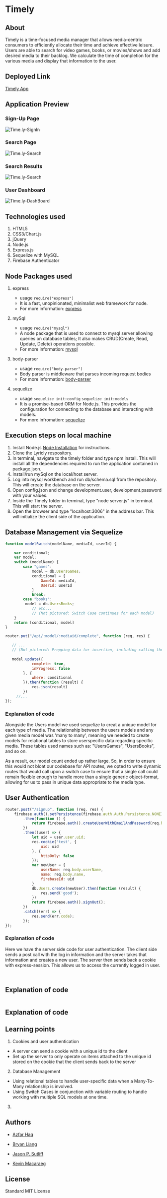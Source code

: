 # Timely

## About
Timely is a time-focused media manager that allows media-centric consumers to 
efficiently allocate their time and achieve effective leisure. Users are able to 
search for video games, books, or movies/shows and add desired media to their 
backlog. We calculate the time of completion for the various media and display 
that information to the user. 


## Deployed Link
[Timely App](https://timelymanager.herokuapp.com/)

## Application Preview

### Sign-Up Page
![Time.ly-SignIn](https://raw.githubusercontent.com/liangbryan2/timely/readme/public/img/signup.PNG)

### Search Page
![Time.ly-Search](https://raw.githubusercontent.com/liangbryan2/timely/readme/public/img/search.png)

### Search Results
![Time.ly-Search](https://raw.githubusercontent.com/liangbryan2/timely/readme/public/img/searchresults.png)

### User Dashboard
![Time.ly-DashBoard](https://raw.githubusercontent.com/liangbryan2/timely/readme/public/img/fullpage.png)

## Technologies used
1. HTML5
2. CSS3/Chart.js
3. jQuery
4. Node.js
5. Express.js
6. Sequelize with MySQL
7. Firebase Authenticator 

## Node Packages used
1. express
    * usage
    ```require("express")```
    * It is a fast, unopinionated, minimalist web framework for node.
    * For more information: [express](https://expressjs.com)

2. mySql
    * usage
    ```require("mysql")```
    * A node package that is used to connect to mysql server allowing queries on database tables; It also makes CRUD(Create, Read, Update, Delete) operations possible.
    * For more information: [mysql](https://www.npmjs.com/package/mysql)

3. body-parser
    * usage
    ```require("body-parser")```
    * Body parser is middleware that parses incoming request bodies
    * For more information: [body-parser](https://www.npmjs.com/package/body-parser)

4. sequelize
    * usage
    ```sequelize init:config```
    ```sequelize init:models```
    * It is a promise-based ORM for Node.js. This provides the configuration for 
    connecting to the database and interacting with models.
    * For more infromation: [sequelize](http://docs.sequelizejs.com)

## Execution steps on local machine
1. Install Node.js [Node Installation](http://blog.teamtreehouse.com/install-node-js-npm-mac) for instructions.
2. Clone the Lyricly respository.
3. In terminal, navigate to the timely folder and type npm install. This will 
install all the dependencies required to run the application contained in package.json.
4. Install/run mySql on the local/host server. 
5. Log into mysql workbench and run db/schema.sql from the repository. This will 
create the database on the server.
6. Open config.json and change development.user, development.password with your values.
7. Inside the Timely folder in terminal, type "node server.js" in terminal. This 
will start the server.
8. Open the browser and type "localhost:3006" in the address bar. This will initialize the 
client side of the application.

## Database Management via Sequelize
<!-- put snippets of code inside ``` ``` so it will look like code -->
<!-- if you want to put blockquotes use a > -->
<!------------Azzy--------------------------------->
```javascript
function modelSwitch(modelName, mediaId, userId) {

    var conditional;
    var model;
    switch (modelName) {
        case "games":
            model = db.UsersGames;
            conditional = {
                GameId: mediaId,
                UserId: userId
            }
            break;
        case "books":
         model = db.UsersBooks;
            // etc...
            // (Not pictured: Switch Case continues for each model)
    }
    return [conditional, model]
}

router.put("/api/:model/:mediaid/complete", function (req, res) {

   // ...
   // (Not pictured: Prepping data for insertion, including calling the above function)
   
   model.update({
            complete: true,
            inProgress: false
        }, {
            where: conditional
        }).then(function (result) {
            res.json(result)
        })
     //...
});
```
### Explanation of code
Alongside the Users model we used sequelize to creat a unique model for each type of media. The relationship between the users models and any given media model was 'many to many', meaning we needed to create models for relational tables to store userspecific data regarding specific media. These tables used names such as: "UsersGames", "UsersBooks", and so on.

As a result, our model count ended up rather large. So, in order to ensure this would not bloat our codebase for API routes, we opted to write dynamic routes that would call upon a switch case to ensure that a single call could remain flexible enough to handle more than a single generic object-format, allowing for us to pass in unique data appropriate to the media type.

<!----------------------------End Azzy-------------------------------------------->

<!------------Bryan--------------------------------->
## User Authentication
```javascript
router.post("/signup", function (req, res) {
    firebase.auth().setPersistence(firebase.auth.Auth.Persistence.NONE)
        .then(function () {
            return firebase.auth().createUserWithEmailAndPassword(req.body.email, req.body.password)
        })
        .then((user) => {
            let uid = user.user.uid;
            res.cookie('test', {
                uid: uid
            }, {
                httpOnly: false
            });
            var newUser = {
                userName: req.body.userName,
                name: req.body.name,
                firebaseId: uid
            }
            db.Users.create(newUser).then(function (result) {
                res.send('good');
            })
            return firebase.auth().signOut();
        })
        .catch((err) => {
            res.send(err.code);
        });
});

```
### Explanation of code
Here we have the server side code for user authentication. The client side sends a post call with the log in information and the server takes that information and creates a new user. The server then sends back a cookie with express-session. This allows us to access the currently logged in user.
<!----------------------------End Bryan-------------------------------------------->

<!------------Jason--------------------------------->
```javascript
    

```
## Explanation of code


<!----------------------------End Jason-------------------------------------------->

<!------------Kevin--------------------------------->
```javascript

```
## Explanation of code

<!----------------------------End Kevin-------------------------------------------->


## Learning points
<!-- Learning points where you would write what you thought was helpful -->
1. Cookies and user authentication
  * A server can send a cookie with a unique id to the client
  * Set up the server to only operate on items attached to the unique id stored on the cookie that the client sends back to the server
2. Database Management
  * Using relational tables to handle user-specific data when a Many-To-Many relationship is involved.
  * Using Switch Cases in conjunction with variable routing to handle working with multiple SQL models at one time.
3. 

## Authors
<!-- make a link to the deployed site and have your name as the link -->
* [Azfar Haq](https://aehaq.github.io/Portfolio/)

* [Bryan Liang](https://liangbryan2.github.io/Portfolio/)

* [Jason P. Sutliff](https://jsutliff.github.io/Basic-Portfolio/)

* [Kevin Macaraeg](https://github.com/everysf)

## License
Standard MIT License
